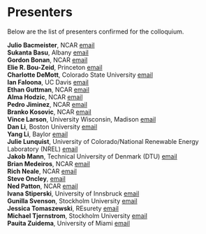 # Presenters

Below are the list of presenters confirmed for the colloquium.


**Julio Bacmeister**, NCAR [email](mailto:juliob@ucar.edu) \
**Sukanta Basu**, Albany [email](mailto:sukanta.basu@gmail.com) \
**Gordon Bonan**, NCAR [email](mailto:bonan@ucar.edu) \
**Elie R. Bou-Zeid**, Princeton [email](mailto:ebouzeid@princeton.edu) \
**Charlotte DeMott**, Colorado State University [email](mailto:Charlotte.Demott@colostate.edu) \
**Ian Faloona**, UC Davis [email](mailto:icfaloona@ucdavis.edu) \
**Ethan Guttman**, NCAR [email](mailto:gutmann@ucar.edu) \
**Alma Hodzic**, NCAR [email](mailto:alma@ucar.edu) \
**Pedro Jiminez**, NCAR [email](mailto:jimenez@ucar.edu) \
**Branko Kosovic**, NCAR [email](mailto:branko@ucar.edu) \
**Vince Larson**, University Wisconsin, Madison [email](mailto:vlarson@uwm.edu) \
**Dan Li**, Boston University [email](mailto:lidan@bu.edu) \
**Yang Li**, Baylor [email](mailto:yang_li3@baylor.edu) \
**Julie Lunquist**, University of Colorado/National Renewable Energy Laboratory (NREL) [email](mailto:julie.lundquist@colorado.edu)  
**Jakob Mann**, Technical University of Denmark (DTU) [email](mailto:mjmsq@dtu.dk) \
**Brian Medeiros**, NCAR [email](mailto:brianpm@ucar.edu) \
**Rich Neale**, NCAR [email](mailto:rneale@ucar.edu) \
**Steve Oncley**, [email](mailto:oncley@ucar.edu) \
**Ned Patton**, NCAR [email](mailto:patton@ucar.edu) \
**Ivana Stiperski**, University of Innsbruck [email](mailto:ivana.stiperski@uibk.ac.at) \
**Gunilla Svenson**, Stockholm University [email](mailto:gunilla@misu.su.se) \
**Jessica Tomaszewski**, REsurety [email](mailto:jtomaszewski@resurety.com) \
**Michael Tjernstrom**, Stockholm University [email](mailto:michaelt@misu.su.se) \
**Pauita Zuidema**, University of Miami [email](mailto:pzuidema@miami.edu) 





